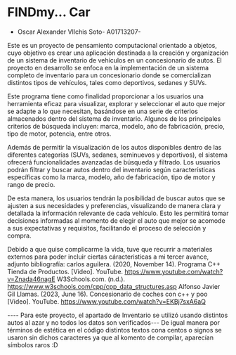 # FINDmy... Car
- Oscar Alexander VIlchis Soto- A01713207-


Este es un proyecto de pensamiento computacional orientado a objetos, cuyo objetivo es crear una aplicación destinada a la creación y organización de un sistema de inventario de vehículos en un concesionario de autos. El proyecto en desarrollo se enfoca en la implementación de un sistema completo de inventario para un concesionario donde se comercializan distintos tipos de vehículos, tales como deportivos, sedanes y SUVs. 

Este programa tiene como finalidad proporcionar a los usuarios una herramienta eficaz para visualizar, explorar y seleccionar el auto que mejor se adapte a lo que necesitan, basándose en una serie de criterios almacenados dentro del sistema de inventario. Algunos de los principales criterios de búsqueda incluyen: marca, modelo, año de fabricación, precio, tipo de motor, potencia, entre otros. 

Además de permitir la visualización de los autos disponibles dentro de las diferentes categorías (SUVs, sedanes, seminuevos y deportivos), el sistema ofrecerá funcionalidades avanzadas de búsqueda y filtrado. Los usuarios podrán filtrar y buscar autos dentro del inventario según características específicas como la marca, modelo, año de fabricación, tipo de motor y rango de precio. 

De esta manera, los usuarios tendrán la posibilidad de buscar autos que se ajusten a sus necesidades y preferencias, visualizando de manera clara y detallada la información relevante de cada vehículo. Esto les permitirá tomar decisiones informadas al momento de elegir el auto que mejor se acomode a sus expectativas y requisitos, facilitando el proceso de selección y compra.


Debido a que quise complicarme la vida, tuve que recurrir a materiales externos para poder incluir ciertas cáracteristicas a mi tercer avance, adjunto bibliografía: 
carlos aguilera. (2020, November 14). Programa C++ Tienda de Productos. [Video]. YouTube. https://www.youtube.com/watch?v=Znada46nagE 
W3Schools.com. (n.d.). https://www.w3schools.com/cpp/cpp_data_structures.asp
Alfonso Javier Gil Llamas. (2023, June 16). Concesionario de coches con c++ y poo [Video]. YouTube. https://www.youtube.com/watch?v=EKBj7sxA6aQ


---- Para este proyecto, el apartado de Inventario se utilizó usando distintos autos al azar y no todos los datos son verificados--- De igual manera por términos de estética en el código distintos textos cona centos o signos se usaron sin dichos caracteres ya que al komento de compilar, aparecían símbolos raros :D

